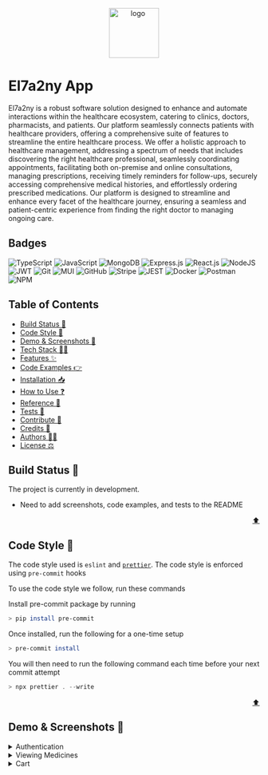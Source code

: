 <p align="center">
    <img width="100" src="https://i.imgur.com/M5HToBU.png" alt="logo">
</p>

# El7a2ny App

El7a2ny is a robust software solution designed to enhance and automate interactions within the healthcare ecosystem, catering to clinics, doctors, pharmacists, and patients. Our platform seamlessly connects patients with healthcare providers, offering a comprehensive suite of features to streamline the entire healthcare process. We offer a holistic approach to healthcare management, addressing a spectrum of needs that includes discovering the right healthcare professional, seamlessly coordinating appointments, facilitating both on-premise and online consultations, managing prescriptions, receiving timely reminders for follow-ups, securely accessing comprehensive medical histories, and effortlessly ordering prescribed medications. Our platform is designed to streamline and enhance every facet of the healthcare journey, ensuring a seamless and patient-centric experience from finding the right doctor to managing ongoing care.

## Badges

![TypeScript](https://img.shields.io/badge/typescript-%23007ACC.svg?style=for-the-badge&logo=typescript&logoColor=white)
![JavaScript](https://img.shields.io/badge/javascript-%23EFD81D.svg?style=for-the-badge&logo=javascript&logoColor=black)
![MongoDB](https://img.shields.io/badge/MongoDB-%234ea94b.svg?style=for-the-badge&logo=mongodb&logoColor=white)
![Express.js](https://img.shields.io/badge/express.js-%23404d59.svg?style=for-the-badge&logo=express&logoColor=%2361DAFB)
![React.js](https://img.shields.io/badge/react-%235ED3F3.svg?style=for-the-badge&logo=react&logoColor=black)
![NodeJS](https://img.shields.io/badge/node.js-6DA55F?style=for-the-badge&logo=node.js&logoColor=white)
![JWT](https://img.shields.io/badge/JWT-black?style=for-the-badge&logo=JSON%20web%20tokens)
![Git](https://img.shields.io/badge/git-%23F05033.svg?style=for-the-badge&logo=git&logoColor=white)
![MUI](https://img.shields.io/badge/MUI-%230081CB.svg?style=for-the-badge&logo=mui&logoColor=white)
![GitHub](https://img.shields.io/badge/github-%23121011.svg?style=for-the-badge&logo=github&logoColor=white)
![Stripe](https://img.shields.io/badge/stripe-%235469D4.svg?style=for-the-badge&logo=stripe&logoColor=white)
![JEST](https://img.shields.io/badge/jest-%23C21325.svg?style=for-the-badge&logo=jest&logoColor=white)
![Docker](https://img.shields.io/badge/docker-%231D63ED.svg?style=for-the-badge&logo=docker&logoColor=white)
![Postman](https://img.shields.io/badge/postman-%23F76935.svg?style=for-the-badge&logo=postman&logoColor=white)
![NPM](https://img.shields.io/badge/npm-%23C53635.svg?style=for-the-badge&logo=npm&logoColor=white)

## Table of Contents

-   [Build Status 🔨](#build-status-)
-   [Code Style 📜](#code-style-)
-   [Demo \& Screenshots 📸](#demo--screenshots-)
-   [Tech Stack 🧰🔧](#tech-stack-)
-   [Features ✨](#features-)
-   [Code Examples 👉](#code-examples-)
-   [Installation 📥](#installation-)
-   [How to Use ❓](#how-to-use-)
-   [Reference 📖](#reference-)
-   [Tests 🧪](#tests-)
-   [Contribute 🤝](#contribute-)
-   [Credits 🙏](#credits-)
-   [Authors 🧑‍💻️](#authors-️)
-   [License ⚖️](#license-️)

## Build Status 🔨

The project is currently in development.

-   Need to add screenshots, code examples, and tests to the README
<p align="right" title="Return to Table of Contents"> <a href="#table-of-contents">&#11014;</a></p>

## Code Style 📜

The code style used is `eslint` and [`prettier`](https://prettier.io/docs/en/). The code style is enforced using `pre-commit` hooks

To use the code style we follow, run these commands

Install pre-commit package by running

```bash
> pip install pre-commit
```

Once installed, run the following for a one-time setup

```bash
> pre-commit install
```

You will then need to run the following command each time before your next commit attempt

```javascript
> npx prettier . --write
```

<p align="right" title="Return to Table of Contents"> <a href="#table-of-contents">&#11014;</a></p>

## Demo & Screenshots 📸

<details>
<summary>Authentication</summary>

| ![Sign in Page](https://github.com/advanced-computer-lab-2023/Mern-overflow-Pharmacy/assets/97978852/79045f97-1651-4a3d-81d0-70beb62bfe28) | ![Patient Registration](https://github.com/advanced-computer-lab-2023/Mern-overflow-Pharmacy/assets/97978852/f68625a2-1893-41e2-bf83-107cee344989) |
|---|---|
| Sign In Page| Patient Registration|

</details>

<details>
<summary>Viewing Medicines</summary>

| ![Admin view Medicines](https://github.com/advanced-computer-lab-2023/Mern-overflow-Pharmacy/assets/97978852/cbc6a728-cd17-4e83-940f-1958f0de99d7) | ![Patient view Medicines](https://github.com/advanced-computer-lab-2023/Mern-overflow-Pharmacy/assets/97978852/97dd1ae2-d3c6-4286-96c2-836be565bd60) |
|---|---|
| Admin view Medicines| Patient view Medicines|

</details>

<details>
<summary>Cart</summary>

| ![Empty Cart](https://github.com/advanced-computer-lab-2023/Mern-overflow-Pharmacy/assets/97978852/7398ee73-216d-4a3e-93f4-a3e26bcc03a2) | ![Items in Cart](https://github.com/advanced-computer-lab-2023/Mern-overflow-Pharmacy/assets/97978852/f52178e3-4dc9-4b58-8903-a45fdea8c8ca) |
|---|---|
| Empty Cart|Items in Cart|

<p align="right" title="Return to Table of Contents"> <a href="#table-of-contents">&#11014;</a></p>

## Tech Stack 🧰🔧

**Client:** React, Redux, Material-UI, JavaScript

**Server:** Node, Express, MongoDB, Mongoose, TypeScript, JWT, Stripe API, Postman, Jest

**General:** Docker, Git & GitHub, VSCode

<p align="right" title="Return to Table of Contents"> <a href="#table-of-contents">&#11014;</a></p>

## Features ✨

<details>
<summary> Guests can </summary>

-   Sign in to their account
-   Sign up as a patient
-   Request to sign up as a pharmacist
-   Request to sign up as a doctor
-   Reset forgotten password through OTP sent to email
</details>

<details>
<summary> Logged in System Users can </summary>

-   Change their password
-   Sign out
-   View a list of all available medicines (photo, price, description)
-   Search for medicine based on name
-   Filter medicines based on medicinal use
</details>

<details>
<summary> Admins can </summary>

-   Add another admin with a set username and password
-   Remove doctor/pharmacist/patient/admin from the system
-   View all information uploaded by doctors/pharmacists who applied to join the platform
-   Accept or reject doctor and pharmacist proposals
-   Add/Update/Delete health packages with different price ranges
-   View a total sales report based on a chosen month
-   View information about any user on the system
</details>

<details>
<summary> Doctors can </summary>

-   Update their information (email, hourly rate, affiliation)
-   View and accept employment contract
-   Add their available time slots for appointments
-   Filter appointments by date/status
-   View information and health records of patients registered with them
-   View all new and old prescriptions and their statuses
-   View a list with all their patients
-   Search for a patient using their name
-   Filter patients based on upcoming appointments
-   Receive notifications of their appointments on the system and by mail
-   View a list of all their upcoming / past appointments
-   Filter appointments by date or status
-   Reschedule an appointment for a patient
-   Cancel an appointment
-   Receive notifications about cancelled or rescheduled appointments on the system and by mail
-   Schedule a follow-up for a patient
-   Add / Delete medicine to / from the prescription from the pharmacy platform
-   Add / Update dosage for each medicine added to the prescription
-   Download selected prescription (PDF)
-   Add new health records for a patient
-   Start / End a video call with a patient
-   Chat with a patient
-   Add a patient's prescription
-   Update a patient's prescription before it is submitted to the pharmacy
-   Accept or revoke a follow-up session request from a patient
-   View the amount in their wallet
</details>

<details>
<summary> Pharmacists can </summary>

-   View the available quantity and sales of each medicine
-   Add a medicine with its details, price and available quantity
-   Upload medicine image
-   Edit medicine details and price
-   Archive / unarchive a medicine
-   View a total sales report based on a chosen month
-   Filter sales report based on a medicine / date
-   Chat with a patient
-   View the amount in my wallet
-   Receive a notification once a medicine is out of stock on the system and via email
</details>

<details>
<summary> Patients can </summary>

-   Upload / remove documents (PDF,JPEG,JPG,PNG) for their medical history
-   View uploaded health records
-   Add family members to the system
-   Link another existing patient's account as a family member
-   View registered family members
-   Choose to pay for their appointments using wallet or credit card
-   Enter credit card details and pay for an appointment using Stripe
-   Filter appointments by date / status
-   View all new and old prescriptions and their statuses
-   View health package options and details
-   Subscribe to a health package for themselves and their family members
-   Pay for the chosen health package using wallet or credit card
-   View subscribed health package for themselves and their family members
-   View the status of their health care package subscription
-   Cancel a subscription of a health package
-   View a list of all doctors along with their speciality, session price (based on subscribed health package if any)
-   Search for a doctor by name and/or speciality
-   Filter a doctor by speciality and/or availability on a certain date and at a specific time
-   View details about a specific selected doctor
-   Select an appointment date and time for themselves or for a family member
-   Receive a notification of their appointment on the system and by mail
-   View a list of their upcoming / past appointments
-   Filter appointments by date or status
-   Reschedule an appointment for themselves or for a family member
-   Cancel an appointment for themselves or for a family member
-   Receive a notification about cancelled or rescheduled appointments on the system and by mail
-   View a list of all their perscriptions
-   Filter prescriptions based on date or doctor or fulfillment status
-   View the details of a selected prescription
-   Pay directly for the prescription items by wallet or credit card
-   Download a prescription (PDF)
-   Start / End a video call with a doctor
-   Chat with a doctor or pharmacist
-   Request a follow-up to a previous appointment for themselves or a family member
-   Receive a refund in their wallet when a doctor cancels an appointment
-   View the amount in their wallet
-   Add an over the counter medicine or a prescription medicine included in their prescriptions in their cart
-   View their cart items
-   Remove an item from their cart
-   Update the amount of an item in their cart
-   Checkout their orders with address and payment method (wallet/COD/credit card)
-   Add new delivery addresses
-   View details and status of all their orders
-   Cancel a pending order
-   View alternatives to a medicine that is out of stock based on main active ingredient
</details>

<p align="right" title="Return to Table of Contents"> <a href="#table-of-contents">&#11014;</a></p>

## Code Examples 👉

<details>
<summary> Add Address to a Patient </summary>

```javascript
const addAddress = async (req: Request, res: Response) => {
    const patientId = req.params.patientId;
    const newAddress = req.body.newAddress;
    try {
        const existingPatient = await patient.findOne({ _id: patientId });
        if (!existingPatient) {
            return res.status(404).json({ message: "Patient not found" });
        }
        existingPatient.address.push(newAddress);
        await existingPatient.save();
        res.json({ message: "Address added successfully" });
    } catch (error) {
        console.error(error);
        res.status(500).json({ message: "Internal Server Error" });
    }
};
```

</details>

<details>
<summary> Archive / Unarchive a Medicine </summary>

```javascript
const archiveMedicine = async (req: Request, res: Response) => {
    const id = req.params.id;
    try {
        const existingMedicine = await medicine.findById(id);
        if (!existingMedicine) {
            return res.status(404).send({ message: "Medicine not found" });
        }
        existingMedicine.isArchived = !existingMedicine.isArchived;
        const updatedMed = await existingMedicine.save();
        res.status(200).send(updatedMed);
    } catch (error) {
        res.status(400).send(error);
    }
};
```

</details>

<details>
<summary> List Adminstrators </summary>

```javascript
const listAdminstrators = async (req: Request, res: Response) => {
    const adminstrators = adminstrator
        .find({})
        .then((admns) => res.status(200).json(admns))
        .catch((err) => {
            res.status(400).json(err);
        });
};
```

</details>

<details>
<summary>Not Found Page Component</summary>

```javascript
import NotFoundImg from "./assets/photos/not-found.png";

<Container>
    <div>
        <h1>404 - Page Not Found</h1>
        <p>Sorry, the page you're looking for does not exist.</p>
        <img src={NotFoundImg} />
    </div>
    <Button variant="contained" component={Link} to="/patient/medicines">
        {" "}
        Return to Homepage{" "}
    </Button>
</Container>;
```

</details>

<details>
<summary>AppBar Component</summary>

```javascript
<AppBar position="static">
    <Toolbar>
        <IconButton>
            <MenuIcon />
        </IconButton>
        <Typography>{props.title}</Typography>
        {props.cart && (
            <IconButton component={Link} to="/patient/cart">
                <ShoppingCartIcon />
            </IconButton>
        )}
        <IconButton component={Link} onClick={handleLogout}>
            <LogoutIcon />
        </IconButton>
    </Toolbar>
</AppBar>
```

</details>

 <p align="right" title="Return to Table of Contents"> <a href="#table-of-contents">&#11014;</a></p>

## Installation 📥

Clone the project

```bash
> git clone https://github.com/advanced-computer-lab-2023/Mern-overflow-Clinic
```

Go to the project directory

```bash
> cd Mern-overflow-Clinic
```

Install dependencies

```bash
> cd server && npm i && cd -
> cd client && npm i && cd -
```

<p align="right" title="Return to Table of Contents"> <a href="#table-of-contents">&#11014;</a></p>

## How to Use ❓

Start the server

```bash
> cd server && npm run dev
```

Start the client side

```bash
> cd client && npm start
```

### Environment Variables 📃

To run this project, you will need to add the following environment variables to your `server/.env` file

`MONGO_URI`

`PORT`

`JWT_SECRET`

`EMAIL`

`EMAILPASSWORD`

 <p align="right" title="Return to Table of Contents"> <a href="#table-of-contents">&#11014;</a></p>

## Reference 📖

-   [JWT docs](https://jwt.io/introduction)
-   [Stripe docs](https://stripe.com/docs)
-   [Node.js docs](https://nodejs.org/en/docs/)
-   [Express.js docs](https://expressjs.com/en/4x/api.html)
-   [React.js docs](https://legacy.reactjs.org/docs/getting-started.html)
-   [MongoDB docs](https://www.mongodb.com/docs/)
-   [Mongoose docs](https://mongoosejs.com/docs/)
<p align="right" title="Return to Table of Contents"> <a href="#table-of-contents">&#11014;</a></p>

## Tests 🧪

<p align="right" title="Return to Table of Contents"> <a href="#table-of-contents">&#11014;</a></p>

## Contribute 🤝

Contributions are always welcome!

### Getting Started

1. Fork the repository
2. Clone the repository
3. Install dependencies
4. Create a new branch
5. Make your changes
6. Commit and push your changes
7. Create a pull request
8. Wait for your pull request to be reviewed and merged

### Code of Conduct

This project follows the [Contributor Covenant Code of Conduct](https://www.contributor-covenant.org/version/2/0/code_of_conduct/). Please read the full text so that you can understand what actions will and will not be tolerated.

<p align="right" title="Return to Table of Contents"> <a href="#table-of-contents">&#11014;</a></p>

## Credits 🙏

-   [SimpliLearn Blog about MERN](https://www.simplilearn.com/tutorials/mongodb-tutorial/what-is-mern-stack-introduction-and-examples)
-   [MERN Stack | GeeksforGeeks](https://www.geeksforgeeks.org/mern-stack/)
-   [MongoDB guide to MERN](https://www.mongodb.com/languages/mern-stack-tutorial)
-   [NetNinja MERN playlist](https://www.youtube.com/watch?v=98BzS5Oz5E4&list=PL4cUxeGkcC9iJ_KkrkBZWZRHVwnzLIoUE)
-   [MERN stack tutorial | freeCodecAmp](https://www.youtube.com/watch?v=-42K44A1oMA)

 <p align="right" title="Return to Table of Contents"> <a href="#table-of-contents">&#11014;</a></p>

## Authors 🧑‍💻️

| [Abdelrahman Saleh](https://github.com/19AbdelrahmanSalah19) | [Ahmed Wael](https://github.com/ahmedwael216) | [John Fayez](https://www.github.com/john-roufaeil)  | [Logine](https://github.com/logine20)  | [Mohamed Mohey](https://github.com/mmi333) |
| ------------------------------------------------------------ | --------------------------------------------- | --------------------------------------------------- | -------------------------------------- | ------------------------------------------ |
| [Ahmed Yasser](https://github.com/ahmedyasser07)             | [Alaa Aref](https://github.com/AlaM-01)       | [Ibrahim Soltan](https://github.com/Ibrahim-Soltan) | [Omar Wael](https://github.com/o-wael) | Mohamed Elsheka                            |

<p align="right" title="Return to Table of Contents"> <a href="#table-of-contents">&#11014;</a></p>

## License ⚖️

This project is under [MIT](https://choosealicense.com/licenses/mit/)
license

<p align="right" title="Return to Table of Contents"> <a href="#table-of-contents">&#11014;</a></p>
